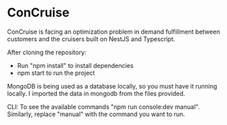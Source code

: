 # ConCruise

ConCruise is facing an optimization problem in demand fulfillment between customers and the cruisers built on NestJS and Typescript.

After cloning the repository:

- Run "npm install" to install dependencies
- npm start to run the project

MongoDB is being used as a database locally, so you must have it running locally. I imported the data in mongodb from the files provided.

CLI:
To see the available commands "npm run console:dev manual". Similarly, replace "manual" with the command you want to run.

